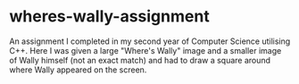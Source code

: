 # wheres-wally-assignment
An assignment I completed in my second year of Computer Science utilising C++. Here I was given a large "Where's Wally" image and a smaller image of Wally himself (not an exact match) and had to draw a square around where Wally appeared on the screen.
